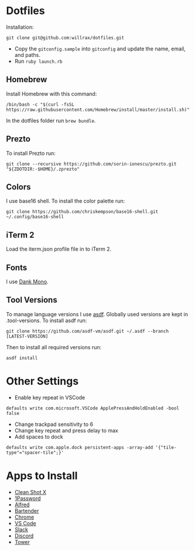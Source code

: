 # Dotfiles

Installation:

```shell
git clone git@github.com:willrax/dotfiles.git
```

- Copy the `gitconfig.sample` into `gitconfig` and update the name, email, and paths.
- Run `ruby launch.rb`

## Homebrew

Install Homebrew with this command:

```shell
/bin/bash -c "$(curl -fsSL https://raw.githubusercontent.com/Homebrew/install/master/install.sh)"
```

In the dotfiles folder run `brew bundle`.

## Prezto

To install Prezto run:

```shell
git clone --recursive https://github.com/sorin-ionescu/prezto.git "${ZDOTDIR:-$HOME}/.zprezto"
```

## Colors

I use base16 shell. To install the color palette run:

```shell
git clone https://github.com/chriskempson/base16-shell.git ~/.config/base16-shell
```

## iTerm 2

Load the iterm.json profile file in to iTerm 2.

## Fonts

I use [Dank Mono](https://dank.sh/).

## Tool Versions

To manage language versions I use [asdf](https://asdf-vm.com/). Globally used versions are kept in .tool-versions. To install asdf run:

```shell
git clone https://github.com/asdf-vm/asdf.git ~/.asdf --branch [LATEST-VERSION]
```

Then to install all required versions run:

```shell
asdf install
```

# Other Settings

- Enable key repeat in VSCode

```shell
defaults write com.microsoft.VSCode ApplePressAndHoldEnabled -bool false
```

- Change trackpad sensitivity to 6
- Change key repeat and press delay to max
- Add spaces to dock

```shell
defaults write com.apple.dock persistent-apps -array-add '{"tile-type"="spacer-tile";}'
```

# Apps to Install

- [Clean Shot X](https://getcleanshot.com/)
- [1Password](https://1password.com)
- [Alfred](https://alfredapp.com)
- [Bartender](https://www.macbartender.com/)
- [Chrome](https://www.google.com/chrome/)
- [VS Code](https://code.visualstudio.com/)
- [Slack](https://slack.com)
- [Discord](https://discord.com)
- [Tower](https://git-tower.com)
